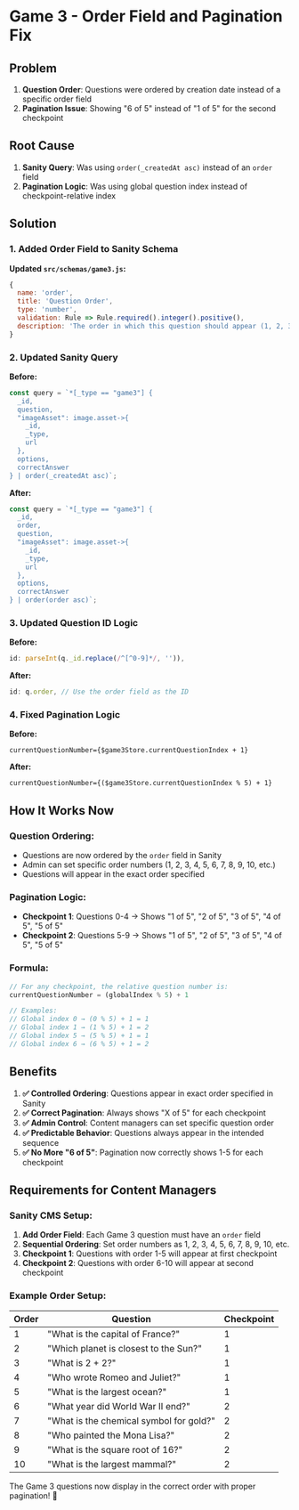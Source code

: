 # Game 3 - Order Field and Pagination Fix

## Problem
1. **Question Order**: Questions were ordered by creation date instead of a specific order field
2. **Pagination Issue**: Showing "6 of 5" instead of "1 of 5" for the second checkpoint

## Root Cause
1. **Sanity Query**: Was using `order(_createdAt asc)` instead of an `order` field
2. **Pagination Logic**: Was using global question index instead of checkpoint-relative index

## Solution

### **1. Added Order Field to Sanity Schema**

**Updated `src/schemas/game3.js`:**
```javascript
{
  name: 'order',
  title: 'Question Order',
  type: 'number',
  validation: Rule => Rule.required().integer().positive(),
  description: 'The order in which this question should appear (1, 2, 3, etc.)'
}
```

### **2. Updated Sanity Query**

**Before:**
```typescript
const query = `*[_type == "game3"] {
  _id,
  question,
  "imageAsset": image.asset->{
    _id,
    _type,
    url
  },
  options,
  correctAnswer
} | order(_createdAt asc)`;
```

**After:**
```typescript
const query = `*[_type == "game3"] {
  _id,
  order,
  question,
  "imageAsset": image.asset->{
    _id,
    _type,
    url
  },
  options,
  correctAnswer
} | order(order asc)`;
```

### **3. Updated Question ID Logic**

**Before:**
```typescript
id: parseInt(q._id.replace(/^[^0-9]*/, '')),
```

**After:**
```typescript
id: q.order, // Use the order field as the ID
```

### **4. Fixed Pagination Logic**

**Before:**
```svelte
currentQuestionNumber={$game3Store.currentQuestionIndex + 1}
```

**After:**
```svelte
currentQuestionNumber={($game3Store.currentQuestionIndex % 5) + 1}
```

## How It Works Now

### **Question Ordering:**
- Questions are now ordered by the `order` field in Sanity
- Admin can set specific order numbers (1, 2, 3, 4, 5, 6, 7, 8, 9, 10, etc.)
- Questions will appear in the exact order specified

### **Pagination Logic:**
- **Checkpoint 1**: Questions 0-4 → Shows "1 of 5", "2 of 5", "3 of 5", "4 of 5", "5 of 5"
- **Checkpoint 2**: Questions 5-9 → Shows "1 of 5", "2 of 5", "3 of 5", "4 of 5", "5 of 5"

### **Formula:**
```typescript
// For any checkpoint, the relative question number is:
currentQuestionNumber = (globalIndex % 5) + 1

// Examples:
// Global index 0 → (0 % 5) + 1 = 1
// Global index 1 → (1 % 5) + 1 = 2
// Global index 5 → (5 % 5) + 1 = 1
// Global index 6 → (6 % 5) + 1 = 2
```

## Benefits

1. **✅ Controlled Ordering**: Questions appear in exact order specified in Sanity
2. **✅ Correct Pagination**: Always shows "X of 5" for each checkpoint
3. **✅ Admin Control**: Content managers can set specific question order
4. **✅ Predictable Behavior**: Questions always appear in the intended sequence
5. **✅ No More "6 of 5"**: Pagination now correctly shows 1-5 for each checkpoint

## Requirements for Content Managers

### **Sanity CMS Setup:**
1. **Add Order Field**: Each Game 3 question must have an `order` field
2. **Sequential Ordering**: Set order numbers as 1, 2, 3, 4, 5, 6, 7, 8, 9, 10, etc.
3. **Checkpoint 1**: Questions with order 1-5 will appear at first checkpoint
4. **Checkpoint 2**: Questions with order 6-10 will appear at second checkpoint

### **Example Order Setup:**
| Order | Question | Checkpoint |
|-------|----------|------------|
| 1 | "What is the capital of France?" | 1 |
| 2 | "Which planet is closest to the Sun?" | 1 |
| 3 | "What is 2 + 2?" | 1 |
| 4 | "Who wrote Romeo and Juliet?" | 1 |
| 5 | "What is the largest ocean?" | 1 |
| 6 | "What year did World War II end?" | 2 |
| 7 | "What is the chemical symbol for gold?" | 2 |
| 8 | "Who painted the Mona Lisa?" | 2 |
| 9 | "What is the square root of 16?" | 2 |
| 10 | "What is the largest mammal?" | 2 |

The Game 3 questions now display in the correct order with proper pagination! 🎉 